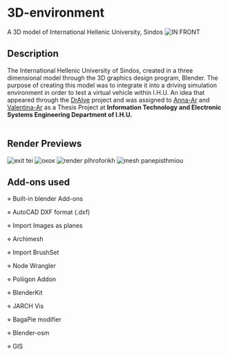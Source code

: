 # 3D-environment
A 3D model of International Hellenic University, Sindos
![IN  FRONT](https://github.com/Valentina-ar/3D-environment/assets/57010352/896a62fe-ca70-4769-9e53-c5cb69bf4870)

## Description
The International Hellenic University of Sindos, created in a three dimensional model through the 3D graphics design program, Blender.
The purpose of creating this model was to integrate it into a driving simulation environment in order to test a virtual vehicle within I.H.U. An idea that appeared through the [DrAIve](https://draive.gr/) project and was assigned to [Anna-Ar](https://github.com/Anna-ar) and [Valentina-Ar](https://github.com/Valentina-ar) as a Thesis Project at **Information Technology and Electronic Systems Engineering Department of I.H.U.**
<br></br>

## Render Previews
![exit tei](https://github.com/Valentina-ar/3D-environment/assets/57010352/f44fb4ac-c7b2-477d-95a3-70ce535d7fcc)
![οκοκ](https://github.com/Valentina-ar/3D-environment/assets/57010352/6ba5cea1-a92b-4792-97df-92abfda9e75f)
![render plhroforikh](https://github.com/Valentina-ar/3D-environment/assets/57010352/add12366-f0ef-4762-96af-cd73689b2b61)
![mesh panepisthmiou](https://github.com/Valentina-ar/3D-environment/assets/57010352/66133b92-04ca-4d1c-807a-ead1351b2969)

## Add-ons used 
⋄ Built-in blender Add-ons

⋄ AutoCAD DXF format (.dxf)

⋄ Import Images as planes

⋄ Archimesh

⋄ Import BrushSet

⋄ Node Wrangler

⋄ Poliigon Addon

⋄ BlenderKit

⋄ JARCH Vis

⋄ BagaPie modifier

⋄ Blender-osm

⋄ GIS
